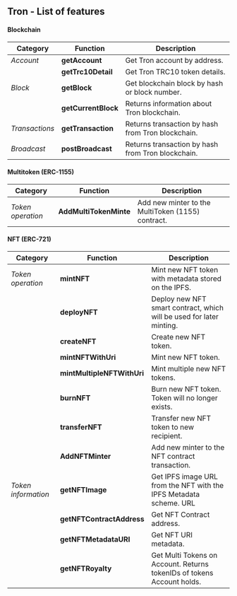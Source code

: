 ## Tron - List of features

#### Blockchain

| **Category**   | Function            | Description                                       |
| -------------- | ------------------- | ------------------------------------------------- |
| _Account_      | **getAccount**      | Get Tron account by address.                      |
|                | **getTrc10Detail**  | Get Tron TRC10 token details.                     |
| _Block_        | **getBlock**        | Get blockchain block by hash or block number.     |
|                | **getCurrentBlock** | Returns information about Tron blockchain.        |
| _Transactions_ | **getTransaction**  | Returns transaction by hash from Tron blockchain. |
| _Broadcast_    | **postBroadcast**   | Returns transaction by hash from Tron blockchain. |

#### Multitoken (ERC-1155)

| **Category**      | Function               | Description                                       |
| ----------------- | ---------------------- | ------------------------------------------------- |
| _Token operation_ | **AddMultiTokenMinte** | Add new minter to the MultiToken (1155) contract. |

#### NFT (ERC-721)

| **Category**        | Function                   | Description                                                            |
| ------------------- | -------------------------- | ---------------------------------------------------------------------- |
| _Token operation_   | **mintNFT**                | Mint new NFT token with metadata stored on the IPFS.                   |
|                     | **deployNFT**              | Deploy new NFT smart contract, which will be used for later minting.   |
|                     | **createNFT**              | Create new NFT token.                                                  |
|                     | **mintNFTWithUri**         | Mint new NFT token.                                                    |
|                     | **mintMultipleNFTWithUri** | Mint multiple new NFT tokens.                                          |
|                     | **burnNFT**                | Burn new NFT token. Token will no longer exists.                       |
|                     | **transferNFT**            | Transfer new NFT token to new recipient.                               |
|                     | **AddNFTMinter**           | Add new minter to the NFT contract transaction.                        |
| _Token information_ | **getNFTImage**            | Get IPFS image URL from the NFT with the IPFS Metadata scheme. URL     |
|                     | **getNFTContractAddress**  | Get NFT Contract address.                                              |
|                     | **getNFTMetadataURI**      | Get NFT URI metadata.                                                  |
|                     | **getNFTRoyalty**          | Get Multi Tokens on Account. Returns tokenIDs of tokens Account holds. |
